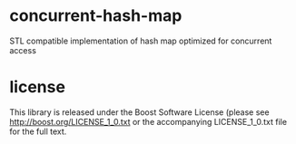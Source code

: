 # concurrent-hash-map
STL compatible implementation of hash map optimized for concurrent access
# license
This library is released under the Boost Software License (please see http://boost.org/LICENSE_1_0.txt or the accompanying LICENSE_1_0.txt file for the full text.
